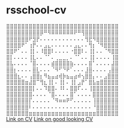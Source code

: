 # rsschool-cv
⣿⣿⣿⣿⣿⣿⣿⣿⣿⣿⣿⣿⣿⣿⣿⣿⣿⣿⣿⣿⣿⣿⣿⣿⣿⣿⣿⣿⣿⣿<br>
⣿⣿⣿⣿⣿⣿⣿⣿⣿⡿⠛⠻⠿⠿⠿⠿⠿⠿⠟⠛⢻⣿⣿⣿⣿⣿⣿⣿⣿⣿<br>
⣿⣿⣿⣿⣿⣿⠟⣻⡟⠄⠄⠄⠄⠄⠄⠄⠄⠄⠄⠄⠄⢻⣟⠻⣿⣿⣿⣿⣿⣿<br>
⣿⣿⣿⣿⠟⠁⢰⡟⠄⠄⣠⣄⠄⠄⠄⠄⠄⠄⣠⣄⠄⠄⢻⡆⠈⠻⣿⣿⣿⣿<br>
⣿⣿⠟⠁⠄⠄⢸⡇⠄⠸⣿⣿⠇⠄⠄⠄⠄⠐⣿⣿⠇⠄⢸⡇⠄⠄⠈⠻⣿⣿<br>
⣿⡇⠄⠄⠄⠄⢸⣇⠄⠄⠈⠁⠄⢀⣀⣀⡀⠄⠈⠁⠄⠄⢸⡇⠄⠄⠄⠄⢸⣿<br>
⣿⣧⠄⠄⠄⠄⠈⣿⠄⠄⠄⠄⣾⣿⣿⣿⣿⣷⠄⠄⠄⠄⣿⠁⠄⠄⠄⠄⣼⣿<br>
⣿⣿⡆⠄⠄⠄⠄⣿⣇⠄⠄⠄⠈⠻⠋⠙⠟⠁⠄⠄⠄⣸⣿⠄⠄⠄⠄⢠⣿⣿<br>
⣿⣿⣿⣆⠄⠄⢠⣿⣿⡆⠻⣦⣤⣴⢾⡷⣦⣤⣴⠾⢢⣿⣿⡄⠄⠄⣠⣿⣿⣿<br>
⣿⣿⣿⣿⣿⣶⣼⣿⠉⢻⣆⢸⡇⠄⢸⡇⠄⢸⡇⣠⡟⠁⣿⣧⣶⣿⣿⣿⣿⣿<br>
⣿⣿⣿⣿⣿⣿⣿⡇⠄⠄⠹⣿⣿⠄⠸⠇⠄⣿⣿⠏⠄⠄⢸⣿⣿⣿⣿⣿⣿⣿<br>
⣿⣿⣿⣿⣿⣿⣿⠄⠄⠄⠄⠈⣿⠄⠄⠄⠄⣿⠁⠄⠄⠄⠄⣿⣿⣿⣿⣿⣿⣿<br>
⣿⣿⣿⣿⣿⣿⡏⠄⠄⠄⠄⠄⠈⠻⠶⠶⠟⠋⠄⠄⠄⠄⠄⢸⣿⣿⣿⣿⣿⣿<br>
⣿⣿⣿⣿⣿⣿⠇⠄⠄⠄⠄⠄⠄⠄⠄⠄⠄⠄⠄⠄⠄⠄⠄⠘⣿⣿⣿⣿⣿⣿<br>
⣿⣿⣿⣿⣿⣿⣶⣶⣶⣶⣶⣶⣶⣶⣶⣶⣶⣶⣶⣶⣶⣶⣶⣶⣿⣿⣿⣿⣿⣿<br>
<a href='https://saikopasus.github.io/rsschool-cv/cv'>Link on CV</a>
<a href='https://saikopasus.github.io/rsschool-cv/'>Link on good looking CV</a>
